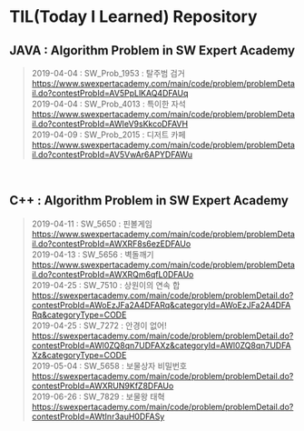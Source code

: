 ﻿TIL(Today I Learned) Repository
===============================

JAVA : Algorithm Problem in SW Expert Academy<br />
----------------------------------------------------
> 2019-04-04 : SW_Prob_1953 : 탈주범 검거<br />
> https://www.swexpertacademy.com/main/code/problem/problemDetail.do?contestProbId=AV5PpLlKAQ4DFAUq <br />
> 2019-04-04 : SW_Prob_4013 : 특이한 자석<br />
> https://www.swexpertacademy.com/main/code/problem/problemDetail.do?contestProbId=AWIeV9sKkcoDFAVH <br />
> 2019-04-09 : SW_Prob_2015 : 디저트 카페<br />
> https://www.swexpertacademy.com/main/code/problem/problemDetail.do?contestProbId=AV5VwAr6APYDFAWu <br />
<br />

C++ : Algorithm Problem in SW Expert Academy<br />
---------------------------------------------------
> 2019-04-11 : SW_5650 : 핀볼게임<br />
> https://www.swexpertacademy.com/main/code/problem/problemDetail.do?contestProbId=AWXRF8s6ezEDFAUo <br />
> 2019-04-13 : SW_5656 : 벽돌깨기<br />
> https://www.swexpertacademy.com/main/code/problem/problemDetail.do?contestProbId=AWXRQm6qfL0DFAUo <br />
> 2019-04-25 : SW_7510 : 상원이의 연속 합<br />
> https://swexpertacademy.com/main/code/problem/problemDetail.do?contestProbId=AWoEzJFa2A4DFARq&categoryId=AWoEzJFa2A4DFARq&categoryType=CODE <br />
> 2019-04-25 : SW_7272 : 안경이 없어!<br />
> https://swexpertacademy.com/main/code/problem/problemDetail.do?contestProbId=AWl0ZQ8qn7UDFAXz&categoryId=AWl0ZQ8qn7UDFAXz&categoryType=CODE <br />
> 2019-05-04 : SW_5658 : 보물상자 비밀번호<br />
> https://swexpertacademy.com/main/code/problem/problemDetail.do?contestProbId=AWXRUN9KfZ8DFAUo <br />
> 2019-06-26 : SW_7829 : 보물왕 태혁 <br>
> https://swexpertacademy.com/main/code/problem/problemDetail.do?contestProbId=AWtInr3auH0DFASy <br>
